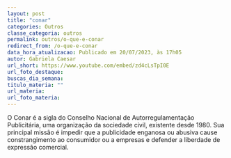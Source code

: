 ```yaml
---
layout: post
title: "conar"
categories: Outros
classe_categoria: outros
permalink: outros/o-que-e-conar
redirect_from: /o-que-e-conar
data_hora_atualizacao: Publicado em 20/07/2023, às 17h05
autor: Gabriela Caesar
url_short: https://www.youtube.com/embed/zd4cLsTpI0E
url_foto_destaque: 
buscas_dia_semana: 
titulo_materia: ""
url_materia: 
url_foto_materia: 
---
```

O Conar é a sigla do Conselho Nacional de Autorregulamentação Publicitária, uma organização da sociedade civil, existente desde 1980. Sua principal missão é impedir que a publicidade enganosa ou abusiva cause constrangimento ao consumidor ou a empresas e defender a liberdade de expressão comercial.

